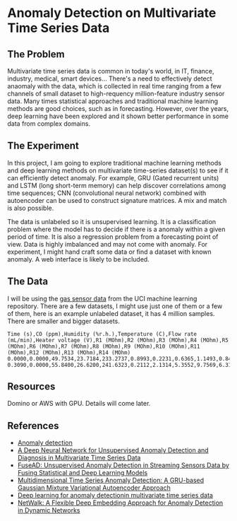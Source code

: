 # Anomaly Detection on Multivariate Time Series Data

## The Problem

Multivariate time series data is common in today's world, in IT, finance, industry, medical, smart devices... There's a need to effectively detect anaomaly with the data, which is collected in real time ranging from a few channels of small dataset to high-requency million-feature industry sensor data. Many times statistical approaches and traditional machine learning methods are good choices, such as in forecasting. However, over the years, deep learning have been explored and it shown better performance in some data from complex domains.

## The Experiment

In this project, I am going to explore traditional machine learning methods and deep learning methods on multivariate time-series dataset(s) to see if it can efficiently detect anomaly. For example, GRU (Gated recurrent units) and LSTM (long short-term memory) can help discover correlations among time sequences; CNN (convolutional neural network) combined with autoencoder can be used to construct signature matrices. A mix and match is also possible.

The data is unlabeled so it is unsupervised learning. It is a classification problem where the model has to decide if there is a anomaly within a given period of time. It is also a regression problem from a forecasting point of view. Data is highly imbalanced and may not come with anomaly. For experiment, I might hand craft some data or find a dataset with known anomaly. A web interface is likely to be included.

## The Data

I will be using the [gas sensor data](https://archive.ics.uci.edu/ml/datasets/Gas+sensor+array+temperature+modulation) from the UCI machine learning repository. There are a few datasets, I might use just one of them or a few of them, here is an example unlabeled dataset, it has 4 million samples. There are smaller and bigger datasets.

```
Time (s),CO (ppm),Humidity (%r.h.),Temperature (C),Flow rate (mL/min),Heater voltage (V),R1 (MOhm),R2 (MOhm),R3 (MOhm),R4 (MOhm),R5 (MOhm),R6 (MOhm),R7 (MOhm),R8 (MOhm),R9 (MOhm),R10 (MOhm),R11 (MOhm),R12 (MOhm),R13 (MOhm),R14 (MOhm)
0.0000,0.0000,49.7534,23.7184,233.2737,0.8993,0.2231,0.6365,1.1493,0.8483,1.2534,1.4449,1.9906,1.3303,1.4480,1.9148,3.4651,5.2144,6.5806,8.6385
0.3090,0.0000,55.8400,26.6200,241.6323,0.2112,2.1314,5.3552,9.7569,6.3188,9.4472,10.5769,13.6317,21.9829,16.1902,24.2780,31.1014,34.7193,31.7505,41.9167
```

## Resources

Domino or AWS with GPU. Details will come later.

## References
- [Anomaly detection](https://en.wikipedia.org/wiki/Anomaly_detection)
- [A Deep Neural Network for Unsupervised Anomaly Detection and Diagnosis in Multivariate Time Series Data](https://arxiv.org/abs/1811.08055)
- [FuseAD: Unsupervised Anomaly Detection in Streaming Sensors Data by Fusing Statistical and Deep Learning Models](https://www.mdpi.com/1424-8220/19/11/2451/htm)
- [Multidimensional Time Series Anomaly Detection: A GRU-based Gaussian Mixture Variational Autoencoder Approach](http://proceedings.mlr.press/v95/guo18a/guo18a.pdf)
- [Deep learning for anomaly detectionin multivariate time series data](https://users.informatik.haw-hamburg.de/~ubicomp/arbeiten/master/assendorp.pdf)
- [NetWalk: A Flexible Deep Embedding Approach for Anomaly Detection in Dynamic Networks](https://www.researchgate.net/publication/329087157_A_Deep_Neural_Network_for_Unsupervised_Anomaly_Detection_and_Diagnosis_in_Multivariate_Time_Series_Data)